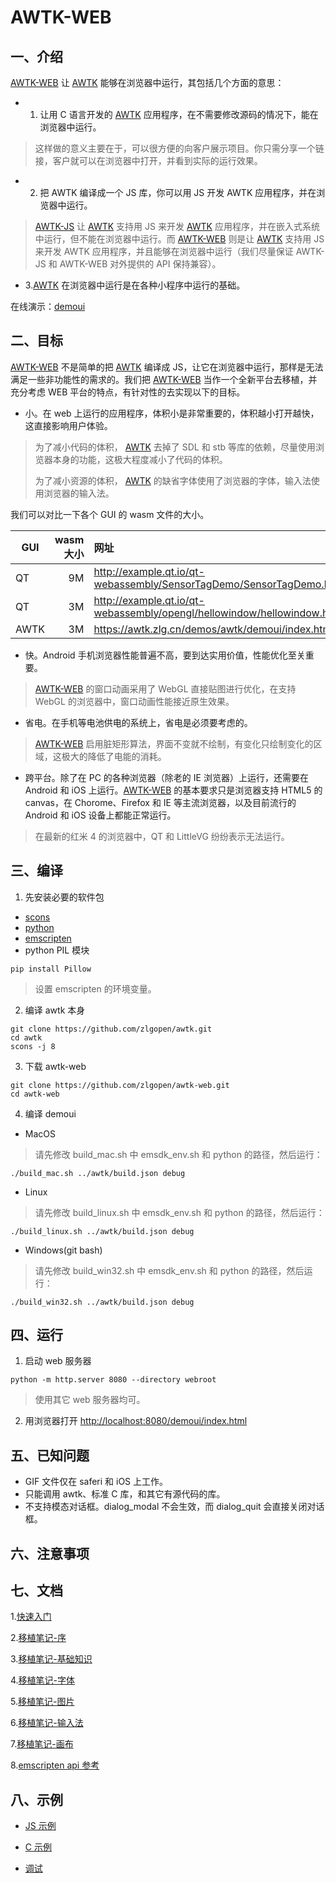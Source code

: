 # AWTK-WEB

## 一、介绍

[AWTK-WEB](https://github.com/zlgopen/awtk-web) 让 [AWTK](https://github.com/zlgopen/awtk) 能够在浏览器中运行，其包括几个方面的意思：

* 1. 让用 C 语言开发的 [AWTK](https://github.com/zlgopen/awtk) 应用程序，在不需要修改源码的情况下，能在浏览器中运行。

> 这样做的意义主要在于，可以很方便的向客户展示项目。你只需分享一个链接，客户就可以在浏览器中打开，并看到实际的运行效果。

* 2. 把 AWTK 编译成一个 JS 库，你可以用 JS 开发 AWTK 应用程序，并在浏览器中运行。

> [AWTK-JS](https://github.com/zlgopen/awtk-js) 让 [AWTK](https://github.com/zlgopen/awtk) 支持用 JS 来开发 [AWTK](https://github.com/zlgopen/awtk) 应用程序，并在嵌入式系统中运行，但不能在浏览器中运行。而 [AWTK-WEB](https://github.com/zlgopen/awtk-web) 则是让  [AWTK](https://github.com/zlgopen/awtk)  支持用 JS 来开发 AWTK 应用程序，并且能够在浏览器中运行（我们尽量保证 AWTK-JS 和 AWTK-WEB 对外提供的 API 保持兼容）。

* 3.[AWTK](https://github.com/zlgopen/awtk) 在浏览器中运行是在各种小程序中运行的基础。

在线演示：[demoui](https://awtk.zlg.cn/demos/awtk/demoui/index.html)

## 二、目标

[AWTK-WEB](https://github.com/zlgopen/awtk-web) 不是简单的把 [AWTK](https://github.com/zlgopen/awtk) 编译成 JS，让它在浏览器中运行，那样是无法满足一些非功能性的需求的。我们把 [AWTK-WEB](https://github.com/zlgopen/awtk-web) 当作一个全新平台去移植，并充分考虑 WEB 平台的特点，有针对性的去实现以下的目标。

* 小。在 web 上运行的应用程序，体积小是非常重要的，体积越小打开越快，这直接影响用户体验。

> 为了减小代码的体积， [AWTK](https://github.com/zlgopen/awtk) 去掉了 SDL 和 stb 等库的依赖，尽量使用浏览器本身的功能，这极大程度减小了代码的体积。
>
> 为了减小资源的体积， [AWTK](https://github.com/zlgopen/awtk) 的缺省字体使用了浏览器的字体，输入法使用浏览器的输入法。

我们可以对比一下各个 GUI 的 wasm 文件的大小。

| GUI          | wasm 大小   |  网址  |
| --------     | -----:     | :---- |
| QT           | 9M        |   http://example.qt.io/qt-webassembly/SensorTagDemo/SensorTagDemo.html    |
| QT           | 3M        |   http://example.qt.io/qt-webassembly/opengl/hellowindow/hellowindow.html    |
| AWTK         | 3M      |   https://awtk.zlg.cn/demos/awtk/demoui/index.html  |

* 快。Android 手机浏览器性能普遍不高，要到达实用价值，性能优化至关重要。

> [AWTK-WEB](https://github.com/zlgopen/awtk-web) 的窗口动画采用了 WebGL 直接贴图进行优化，在支持 WebGL 的浏览器中，窗口动画性能接近原生效果。

* 省电。在手机等电池供电的系统上，省电是必须要考虑的。

> [AWTK-WEB](https://github.com/zlgopen/awtk-web) 启用脏矩形算法，界面不变就不绘制，有变化只绘制变化的区域，这极大的降低了电能的消耗。

* 跨平台。除了在 PC 的各种浏览器（除老的 IE 浏览器）上运行，还需要在 Android 和 iOS 上运行。[AWTK-WEB](https://github.com/zlgopen/awtk-web) 的基本要求只是浏览器支持 HTML5 的 canvas，在 Chorome、Firefox 和 IE 等主流浏览器，以及目前流行的 Android 和 iOS 设备上都能正常运行。

> 在最新的红米 4 的浏览器中，QT 和 LittleVG 纷纷表示无法运行。

## 三、编译

1. 先安装必要的软件包

* [scons](https://scons.org/)
* [python](https://www.python.org/)
* [emscripten](https://emscripten.org/docs/getting_started/downloads.html#sdk-download-and-install)
* python PIL 模块

```
pip install Pillow
```

> 设置 emscripten 的环境变量。

2. 编译 awtk 本身

```
git clone https://github.com/zlgopen/awtk.git
cd awtk
scons -j 8
```

3. 下载 awtk-web

```
git clone https://github.com/zlgopen/awtk-web.git
cd awtk-web
```

4. 编译 demoui

* MacOS

> 请先修改 build_mac.sh 中 emsdk_env.sh 和 python 的路径，然后运行：

```
./build_mac.sh ../awtk/build.json debug
```

* Linux

> 请先修改 build_linux.sh 中 emsdk_env.sh 和 python 的路径，然后运行：

```
./build_linux.sh ../awtk/build.json debug
```


* Windows(git bash)

> 请先修改 build_win32.sh 中 emsdk_env.sh 和 python 的路径，然后运行：

```
./build_win32.sh ../awtk/build.json debug
```


## 四、运行

1. 启动 web 服务器

```
python -m http.server 8080 --directory webroot
```

> 使用其它 web 服务器均可。

2. 用浏览器打开 [http://localhost:8080/demoui/index.html](http://localhost:8080/demoui/index.html)

## 五、已知问题

* GIF 文件仅在 saferi 和 iOS 上工作。
* 只能调用 awtk、标准 C 库，和其它有源代码的库。
* 不支持模态对话框。dialog\_modal 不会生效，而 dialog\_quit 会直接关闭对话框。

## 六、注意事项

## 七、文档

1.[快速入门](docs/get_started.md)

2.[移植笔记-序](docs/porting_notes_0.md)

3.[移植笔记-基础知识](docs/porting_notes_1.md)

4.[移植笔记-字体](docs/porting_notes_2.md)

5.[移植笔记-图片](docs/porting_notes_3.md)

6.[移植笔记-输入法](docs/porting_notes_4.md)

7.[移植笔记-画布](docs/porting_notes_5.md)

8.[emscripten api 参考](https://emscripten.org/docs/api_reference/index.html)

## 八、示例

* [JS 示例 ](https://github.com/zlgopen/awtk-web/blob/master/examples/button/build.json)

* [C 示例 ](https://github.com/zlgopen/awtk/blob/master/build.json)

* [调试](https://www.cnblogs.com/bigben0123/articles/15753240.html)

